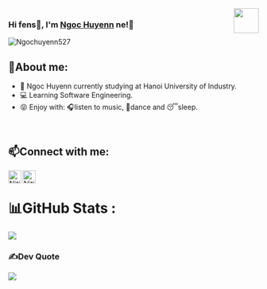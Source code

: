 <img align="right" width="50" border-radius="5px" src="https://github.com/Ngochuyenn527.png" />

### Hi fens👋, I'm [Ngoc Huyenn](https://www.facebook.com/Ngochuyenn527) ne!👋

<p align="left"> <img src="https://komarev.com/ghpvc/?username=Ngochuyenn527&label=Views&color=red&style=plastic" alt="Ngochuyenn527"/> </p>

## 🌻About me:
- 🏫 Ngoc Huyenn currently studying at Hanoi University of Industry.
- 💻 Learning Software Engineering.
- 😝 Enjoy with: 🎧listen to music, 🕺dance and 😴sleep.
<br />


## 📫Connect with me:
[<img align="left" alt="Nitin | Facebook" width="26px" src="https://cdn.jsdelivr.net/npm/simple-icons@v3/icons/facebook.svg" />][facebook]
[<img align="left" alt="Nitin | Instagram" width="26px" src="https://cdn.jsdelivr.net/npm/simple-icons@v3/icons/instagram.svg" />][instagram]
<br />


# 📊GitHub Stats :
![](https://github-readme-stats.vercel.app/api/top-langs/?username=Ngochuyenn527&theme=radical&hide_border=false&include_all_commits=false&count_private=false&layout=compact)


### ✍️Dev Quote
![](https://quotes-github-readme.vercel.app/api?type=horizontal&theme=radical)

<!-- [website]: https://nitinbisht.herokuapp.com/ -->
[instagram]:https://www.instagram.com/huynne709
[facebook]:https://www.facebook.com/Ngochuyenn527
